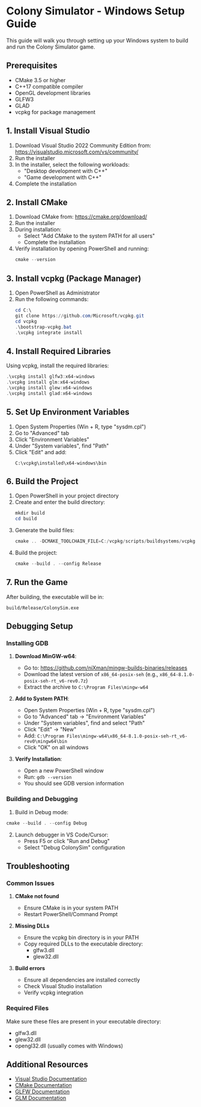# Colony Simulator - Windows Setup Guide

This guide will walk you through setting up your Windows system to build and run the Colony Simulator game.

## Prerequisites
- CMake 3.5 or higher
- C++17 compatible compiler
- OpenGL development libraries
- GLFW3
- GLAD
- vcpkg for package management

## 1. Install Visual Studio

1. Download Visual Studio 2022 Community Edition from: https://visualstudio.microsoft.com/vs/community/
2. Run the installer
3. In the installer, select the following workloads:
   - "Desktop development with C++"
   - "Game development with C++"
4. Complete the installation

## 2. Install CMake

1. Download CMake from: https://cmake.org/download/
2. Run the installer
3. During installation:
   - Select "Add CMake to the system PATH for all users"
   - Complete the installation
4. Verify installation by opening PowerShell and running:
   ```powershell
   cmake --version
   ```

## 3. Install vcpkg (Package Manager)

1. Open PowerShell as Administrator
2. Run the following commands:
   ```powershell
   cd C:\
   git clone https://github.com/Microsoft/vcpkg.git
   cd vcpkg
   .\bootstrap-vcpkg.bat
   .\vcpkg integrate install
   ```

## 4. Install Required Libraries

Using vcpkg, install the required libraries:

```powershell
.\vcpkg install glfw3:x64-windows
.\vcpkg install glm:x64-windows
.\vcpkg install glew:x64-windows
.\vcpkg install glad:x64-windows
```

## 5. Set Up Environment Variables

1. Open System Properties (Win + R, type "sysdm.cpl")
2. Go to "Advanced" tab
3. Click "Environment Variables"
4. Under "System variables", find "Path"
5. Click "Edit" and add:
   ```
   C:\vcpkg\installed\x64-windows\bin
   ```

## 6. Build the Project

1. Open PowerShell in your project directory
2. Create and enter the build directory:
   ```powershell
   mkdir build
   cd build
   ```
3. Generate the build files:
   ```powershell
   cmake .. -DCMAKE_TOOLCHAIN_FILE=C:/vcpkg/scripts/buildsystems/vcpkg.cmake
   ```
4. Build the project:
   ```powershell
   cmake --build . --config Release
   ```

## 7. Run the Game

After building, the executable will be in:
```
build/Release/ColonySim.exe
```

## Debugging Setup

### Installing GDB

1. **Download MinGW-w64**:
   - Go to: https://github.com/niXman/mingw-builds-binaries/releases
   - Download the latest version of `x86_64-posix-seh` (e.g., `x86_64-8.1.0-posix-seh-rt_v6-rev0.7z`)
   - Extract the archive to `C:\Program Files\mingw-w64`

2. **Add to System PATH**:
   - Open System Properties (Win + R, type "sysdm.cpl")
   - Go to "Advanced" tab → "Environment Variables"
   - Under "System variables", find and select "Path"
   - Click "Edit" → "New"
   - Add: `C:\Program Files\mingw-w64\x86_64-8.1.0-posix-seh-rt_v6-rev0\mingw64\bin`
   - Click "OK" on all windows

3. **Verify Installation**:
   - Open a new PowerShell window
   - Run: `gdb --version`
   - You should see GDB version information

### Building and Debugging

1. Build in Debug mode:
```powershell
cmake --build . --config Debug
```

2. Launch debugger in VS Code/Cursor:
   - Press F5 or click "Run and Debug"
   - Select "Debug ColonySim" configuration

## Troubleshooting

### Common Issues

1. **CMake not found**
   - Ensure CMake is in your system PATH
   - Restart PowerShell/Command Prompt

2. **Missing DLLs**
   - Ensure the vcpkg bin directory is in your PATH
   - Copy required DLLs to the executable directory:
     - glfw3.dll
     - glew32.dll

3. **Build errors**
   - Ensure all dependencies are installed correctly
   - Check Visual Studio installation
   - Verify vcpkg integration

### Required Files

Make sure these files are present in your executable directory:
- glfw3.dll
- glew32.dll
- opengl32.dll (usually comes with Windows)

## Additional Resources

- [Visual Studio Documentation](https://docs.microsoft.com/en-us/visualstudio/)
- [CMake Documentation](https://cmake.org/documentation/)
- [GLFW Documentation](https://www.glfw.org/docs/latest/)
- [GLM Documentation](https://glm.g-truc.net/0.9.9/index.html) 